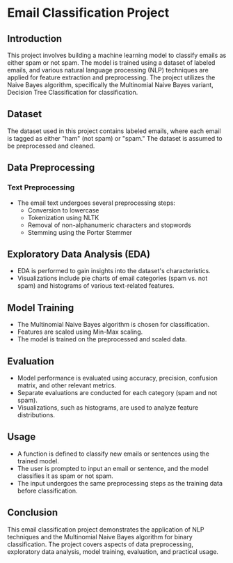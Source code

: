 # Email Classification Project

## Introduction

This project involves building a machine learning model to classify emails as either spam or not spam. The model is trained using a dataset of labeled emails, and various natural language processing (NLP) techniques are applied for feature extraction and preprocessing. The project utilizes the Naive Bayes algorithm, specifically the Multinomial Naive Bayes variant, Decision Tree Classification for classification.

## Dataset

The dataset used in this project contains labeled emails, where each email is tagged as either "ham" (not spam) or "spam." The dataset is assumed to be preprocessed and cleaned.

## Data Preprocessing

### Text Preprocessing

- The email text undergoes several preprocessing steps:
  - Conversion to lowercase
  - Tokenization using NLTK
  - Removal of non-alphanumeric characters and stopwords
  - Stemming using the Porter Stemmer

## Exploratory Data Analysis (EDA)

- EDA is performed to gain insights into the dataset's characteristics.
- Visualizations include pie charts of email categories (spam vs. not spam) and histograms of various text-related features.

## Model Training

- The Multinomial Naive Bayes algorithm is chosen for classification.
- Features are scaled using Min-Max scaling.
- The model is trained on the preprocessed and scaled data.

## Evaluation

- Model performance is evaluated using accuracy, precision, confusion matrix, and other relevant metrics.
- Separate evaluations are conducted for each category (spam and not spam).
- Visualizations, such as histograms, are used to analyze feature distributions.

## Usage

- A function is defined to classify new emails or sentences using the trained model.
- The user is prompted to input an email or sentence, and the model classifies it as spam or not spam.
- The input undergoes the same preprocessing steps as the training data before classification.

## Conclusion

This email classification project demonstrates the application of NLP techniques and the Multinomial Naive Bayes algorithm for binary classification. The project covers aspects of data preprocessing, exploratory data analysis, model training, evaluation, and practical usage.


